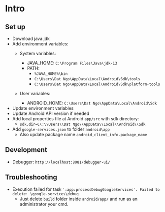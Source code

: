 # Intro

## Set up
- Download java jdk
- Add environment variables:
  - System variables:
    - JAVA_HOME: `C:\Program Files\Java\jdk-13`
    - PATH:
      - `%JAVA_HOME%\bin`
      - `C:\Users\Dat Ngo\AppData\Local\Android\Sdk\tools`
      - `C:\Users\Dat Ngo\AppData\Local\Android\Sdk\platform-tools`

  - User variables:
    - ANDROID_HOME: `C:\Users\Dat Ngo\AppData\Local\Android\Sdk`
 - Update environment variables 
 - Update Android API version if needed
 - Add local.properties file at Android `app/src` with sdk directory:
    - `sdk.dir=C\:\\Users\\Dat Ngo\\AppData\\Local\\Android\\Sdk`
  - Add `google-services.json` to folder `android\app`
    - Also update package name `android_client_info.package_name` 
## Development
- Debugger: `http://localhost:8081/debugger-ui/`

## Troubleshooting
- Execution failed for task `':app:processDebugGoogleServices'. Failed to delete: \google-services\debug`
  - Just delete `build` folder inside `android/app/` and run as an administrator your cmd.
